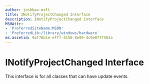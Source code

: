 ```yaml
---
author: joshbax-msft
title: INotifyProjectChanged Interface
description: INotifyProjectChanged Interface
MSHAttr:
- 'PreferredSiteName:MSDN'
- 'PreferredLib:/library/windows/hardware'
ms.assetid: 9af76b1e-efff-4150-8e99-4c9e0777503a
---
```


# INotifyProjectChanged Interface


This interface is for all classes that can have update events.

 

 






